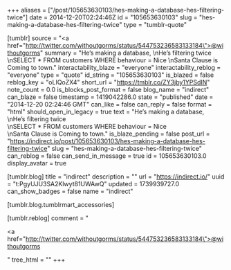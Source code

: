+++
aliases = ["/post/105653630103/hes-making-a-database-hes-filtering-twice"]
date = 2014-12-20T02:24:46Z
id = "105653630103"
slug = "hes-making-a-database-hes-filtering-twice"
type = "tumblr-quote"

[tumblr]
source = "<a href=\"http://twitter.com/withoutgorms/status/544753236583133184\">@withoutgorms</a>"
summary = "He’s making a database, \nHe’s filtering twice \nSELECT * FROM customers WHERE behaviour = Nice \nSanta Clause is Coming to town."
interactability_blaze = "everyone"
interactability_reblog = "everyone"
type = "quote"
id_string = "105653630103"
is_blazed = false
reblog_key = "oLIQoZX4"
short_url = "https://tmblr.co/ZY3jby1YPSdIN"
note_count = 0.0
is_blocks_post_format = false
blog_name = "indirect"
can_blaze = false
timestamp = 1419042286.0
state = "published"
date = "2014-12-20 02:24:46 GMT"
can_like = false
can_reply = false
format = "html"
should_open_in_legacy = true
text = "He&rsquo;s making a database,<br/>\nHe&rsquo;s filtering twice <br/>\nSELECT * FROM customers WHERE behaviour = Nice<br/>\nSanta Clause is Coming to town."
is_blaze_pending = false
post_url = "https://indirect.io/post/105653630103/hes-making-a-database-hes-filtering-twice"
slug = "hes-making-a-database-hes-filtering-twice"
can_reblog = false
can_send_in_message = true
id = 105653630103.0
display_avatar = true

[tumblr.blog]
title = "indirect"
description = ""
url = "https://indirect.io/"
uuid = "t:PgyUJU3SA2Klwyt81UWAwQ"
updated = 1739939727.0
can_show_badges = false
name = "indirect"

[tumblr.blog.tumblrmart_accessories]

[tumblr.reblog]
comment = "<p><a href=\"http://twitter.com/withoutgorms/status/544753236583133184\">@withoutgorms</a></p>"
tree_html = ""
+++
